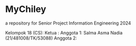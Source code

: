 # MyChiley
a repository for Senior Project Information Engineering 2024

Kelompok 18 (CS):
Ketua  : 
Anggota 1: Salma Asma Nadia (21/481008/TK/53088)
Anggota 2:
